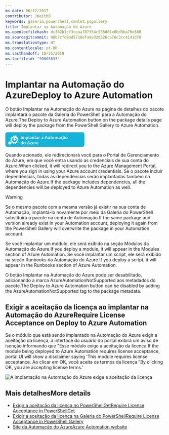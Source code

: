 ```yaml
---
ms.date: 06/12/2017
contributor: JKeithB
keywords: galeria,powershell,cmdlet,psgallery
title: Implantar na Automação do Azure
ms.openlocfilehash: dc382b1cf3ceaa787f54c555d01e6bd9ba70e680
ms.sourcegitcommit: 98b7cfd8ad5718efa8e320526ca76c3cc4141d78
ms.translationtype: HT
ms.contentlocale: pt-BR
ms.lasthandoff: 10/25/2018
ms.locfileid: "50003633"
---
```

# <a name="deploy-to-azure-automation"></a><span data-ttu-id="5ea56-103">Implantar na Automação do Azure</span><span class="sxs-lookup"><span data-stu-id="5ea56-103">Deploy to Azure Automation</span></span>

<span data-ttu-id="5ea56-104">O botão Implantar na Automação do Azure na página de detalhes do pacote implantará o pacote da Galeria do PowerShell para a Automação do Azure.</span><span class="sxs-lookup"><span data-stu-id="5ea56-104">The Deploy to Azure Automation button on the package details page will deploy the package from the PowerShell Gallery to Azure Automation.</span></span>

![Botão Implantar na Automação do Azure](../../Images/DeployToAzureAutomationButton.png)

<span data-ttu-id="5ea56-106">Quando acionado, ele redirecionará você para o Portal de Gerenciamento do Azure, em que você entra usando as credenciais de sua conta do Azure.</span><span class="sxs-lookup"><span data-stu-id="5ea56-106">When clicked, it will redirect you to the Azure Management Portal, where you sign in using your Azure account credentials.</span></span>
<span data-ttu-id="5ea56-107">Se o pacote incluir dependências, todas as dependências serão implantadas também na Automação do Azure.</span><span class="sxs-lookup"><span data-stu-id="5ea56-107">If the package includes dependencies, all the dependencies will be deployed to Azure Automation as well.</span></span>

> [!WARNING]
> <span data-ttu-id="5ea56-108">Se o mesmo pacote com a mesma versão já existir na sua conta de Automação, implantá-lo novamente por meio da Galeria do PowerShell substituirá o pacote na conta de Automação.</span><span class="sxs-lookup"><span data-stu-id="5ea56-108">If the same package and version already exist in your Automation account, deploying it again from the PowerShell Gallery will overwrite the package in your Automation account.</span></span>

<span data-ttu-id="5ea56-109">Se você implantar um módulo, ele será exibido na seção Módulos da Automação do Azure.</span><span class="sxs-lookup"><span data-stu-id="5ea56-109">If you deploy a module, it will appear in the Modules section of Azure Automation.</span></span>  <span data-ttu-id="5ea56-110">Se você implantar um script, ele será exibido na seção Runbooks da Automação do Azure.</span><span class="sxs-lookup"><span data-stu-id="5ea56-110">If you deploy a script, it will appear in the Runbooks section of Azure Automation.</span></span>

<span data-ttu-id="5ea56-111">O botão Implantar na Automação do Azure pode ser desabilitado, adicionando a marca AzureAutomationNotSupported aos metadados do pacote.</span><span class="sxs-lookup"><span data-stu-id="5ea56-111">The Deploy to Azure Automation button can be disabled by adding the AzureAutomationNotSupported tag to the package metadata.</span></span>

## <a name="require-license-acceptance-on-deploy-to-azure-automation"></a><span data-ttu-id="5ea56-112">Exigir a aceitação da licença ao implantar na Automação do Azure</span><span class="sxs-lookup"><span data-stu-id="5ea56-112">Require License Acceptance on Deploy to Azure Automation</span></span>

<span data-ttu-id="5ea56-113">Se o módulo que está sendo implantado na Automação do Azure exigir a aceitação da licença, a interface do usuário do portal exibirá um aviso de isenção informando que "Esse módulo exige a aceitação da licença.</span><span class="sxs-lookup"><span data-stu-id="5ea56-113">If the module being deployed to Azure Automation requires license acceptance, portal UI will show a disclaimer saying 'This module requires license acceptance.</span></span> <span data-ttu-id="5ea56-114">Ao clicar em OK, você aceita os termos da licença."</span><span class="sxs-lookup"><span data-stu-id="5ea56-114">By clicking OK, you are accepting license terms.'</span></span>

![A implantação na Automação do Azure exige a aceitação da licença](../../Images/DeployToAzureAutomationRequireLicenseAcceptanceDisclaimer.png)

## <a name="more-details"></a><span data-ttu-id="5ea56-116">Mais detalhes</span><span class="sxs-lookup"><span data-stu-id="5ea56-116">More details</span></span>

- [<span data-ttu-id="5ea56-117">Exigir a aceitação da licença no PowerShellGet</span><span class="sxs-lookup"><span data-stu-id="5ea56-117">Require License Acceptance in PowerShellGet</span></span>](../../concepts/module-license-acceptance.md)
- [<span data-ttu-id="5ea56-118">Exigir a aceitação da licença na Galeria do PowerShell</span><span class="sxs-lookup"><span data-stu-id="5ea56-118">Require License Acceptance in PowerShell Gallery</span></span>](packages-that-require-license-acceptance.md)
- [<span data-ttu-id="5ea56-119">Site da Automação do Azure</span><span class="sxs-lookup"><span data-stu-id="5ea56-119">Azure Automation website</span></span>](http://azure.microsoft.com/services/automation/)

